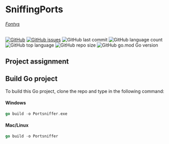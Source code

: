 # SniffingPorts
###### [Fontys](https://fhict.instructure.com/courses/12117/pages/applicaties?module_item_id=753300)

[![GitHub](https://img.shields.io/github/license/kefmans123/SniffingPorts)](https://github.com/kefmans123/SniffingPorts/blob/master/LICENSE) [![GitHub issues](https://img.shields.io/github/issues/kefmans123/SniffingPorts)](https://github.com/kefmans123/SniffingPorts/issues) ![GitHub last commit](https://img.shields.io/github/last-commit/kefmans123/SniffingPorts)
![GitHub language count](https://img.shields.io/github/languages/count/kefmans123/SniffingPorts) ![GitHub top language](https://img.shields.io/github/languages/top/kefmans123/SniffingPorts) ![GitHub repo size](https://img.shields.io/github/repo-size/kefmans123/SniffingPorts) ![GitHub go.mod Go version](https://img.shields.io/github/go-mod/go-version/kefmans123/SniffingPorts)

## Project assignment

## Build Go project
To build this Go project, clone the repo and type in the following command:
#### Windows
``` go
go build -o Portsniffer.exe
```
#### Mac/Linux
``` go
go build -o Portsniffer
```
